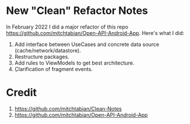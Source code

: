 # New "Clean" Refactor Notes
In February 2022 I did a major refactor of this repo https://github.com/mitchtabian/Open-API-Android-App.
Here's what I did:
1. Add interface between UseCases and concrete data source (cache/network/datastore).
1. Restructure packages.
1. Add rules to ViewModels to get best architecture.
1. ِClarification of fragment events.

# Credit
1. https://github.com/mitchtabian/Clean-Notes
1. https://github.com/mitchtabian/Open-API-Android-App
